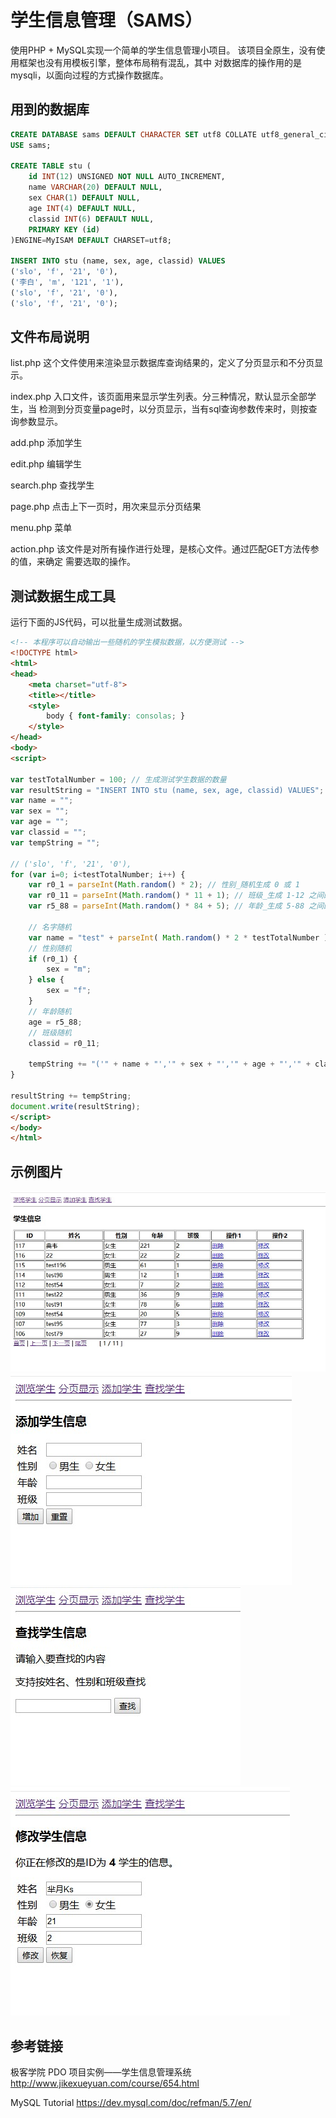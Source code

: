 # 学生信息管理（SAMS）
使用PHP + MySQL实现一个简单的学生信息管理小项目。
该项目全原生，没有使用框架也没有用模板引擎，整体布局稍有混乱，其中
对数据库的操作用的是mysqli，以面向过程的方式操作数据库。


## 用到的数据库
```sql
CREATE DATABASE sams DEFAULT CHARACTER SET utf8 COLLATE utf8_general_ci;
USE sams;

CREATE TABLE stu (
	id INT(12) UNSIGNED NOT NULL AUTO_INCREMENT,
	name VARCHAR(20) DEFAULT NULL, 
	sex CHAR(1) DEFAULT NULL, 
	age INT(4) DEFAULT NULL,
	classid INT(6) DEFAULT NULL,
	PRIMARY KEY (id)
)ENGINE=MyISAM DEFAULT CHARSET=utf8;

INSERT INTO stu (name, sex, age, classid) VALUES 
('slo', 'f', '21', '0'),
('李白', 'm', '121', '1'),
('slo', 'f', '21', '0'),
('slo', 'f', '21', '0');
```

## 文件布局说明
list.php 这个文件使用来渲染显示数据库查询结果的，定义了分页显示和不分页显示。

index.php 入口文件，该页面用来显示学生列表。分三种情况，默认显示全部学生，当
检测到分页变量page时，以分页显示，当有sql查询参数传来时，则按查询参数显示。

add.php 添加学生

edit.php 编辑学生 

search.php 查找学生 

page.php 点击上下一页时，用次来显示分页结果 

menu.php 菜单 

action.php 该文件是对所有操作进行处理，是核心文件。通过匹配GET方法传参的值，来确定
需要选取的操作。

## 测试数据生成工具
运行下面的JS代码，可以批量生成测试数据。
```html
<!-- 本程序可以自动输出一些随机的学生模拟数据，以方便测试 -->
<!DOCTYPE html>
<html>
<head>
	<meta charset="utf-8">
    <title></title>
    <style>
        body { font-family: consolas; }
    </style>
</head>
<body>
<script>

var testTotalNumber = 100; // 生成测试学生数据的数量
var resultString = "INSERT INTO stu (name, sex, age, classid) VALUES"; // 存放结果字符串
var name = "";
var sex = "";
var age = "";
var classid = "";
var tempString = "";

// ('slo', 'f', '21', '0'),
for (var i=0; i<testTotalNumber; i++) {
    var r0_1 = parseInt(Math.random() * 2); // 性别_随机生成 0 或 1
    var r0_11 = parseInt(Math.random() * 11 + 1); // 班级_生成 1-12 之间的随机数
    var r5_88 = parseInt(Math.random() * 84 + 5); // 年龄_生成 5-88 之间的随机数

    // 名字随机
    var name = "test" + parseInt( Math.random() * 2 * testTotalNumber );
    // 性别随机
    if (r0_1) {
        sex = "m";
    } else {
        sex = "f";
    }
    // 年龄随机
    age = r5_88;
    // 班级随机
    classid = r0_11;
    
    tempString += "('" + name + "','" + sex + "','" + age + "','" + classid + "'),<br>";
}

resultString += tempString;
document.write(resultString);
</script>
</body>
</html>
```

## 示例图片
![1](./img/1.jpg)
![2](./img/2.jpg)
![3](./img/3.jpg)
![4](./img/4.jpg)

## 参考链接
极客学院 PDO 项目实例——学生信息管理系统
http://www.jikexueyuan.com/course/654.html

MySQL Tutorial
https://dev.mysql.com/doc/refman/5.7/en/







